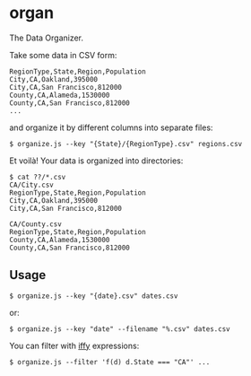 # organ
The Data Organizer.

Take some data in CSV form:

```
RegionType,State,Region,Population
City,CA,Oakland,395000
City,CA,San Francisco,812000
County,CA,Alameda,1530000
County,CA,San Francisco,812000
...
```

and organize it by different columns into separate files:

```
$ organize.js --key "{State}/{RegionType}.csv" regions.csv
```

Et voilà! Your data is organized into directories:

```
$ cat ??/*.csv
CA/City.csv
RegionType,State,Region,Population
City,CA,Oakland,395000
City,CA,San Francisco,812000

CA/County.csv
RegionType,State,Region,Population
County,CA,Alameda,1530000
County,CA,San Francisco,812000
```

## Usage

```
$ organize.js --key "{date}.csv" dates.csv
```

or:

```
$ organize.js --key "date" --filename "%.csv" dates.csv
```

You can filter with [iffy](http://github.com/shawnbot/iffy) expressions:


```
$ organize.js --filter 'f(d) d.State === "CA"' ...
```